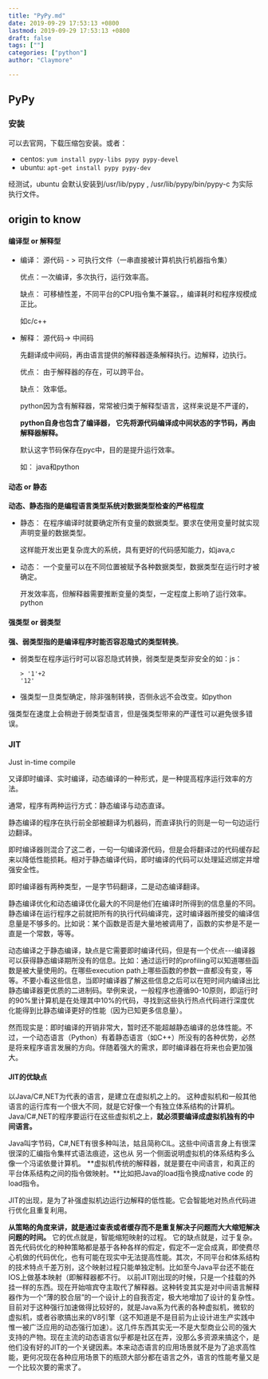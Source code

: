 ```yaml
---
title: "PyPy.md"
date: 2019-09-29 17:53:13 +0800
lastmod: 2019-09-29 17:53:13 +0800
draft: false
tags: [""]
categories: ["python"]
author: "Claymore"

---
```

## PyPy

### 安装

可以去官网，下载压缩包安装。或者：

* centos: `yum install pypy-libs pypy pypy-devel`
* ubuntu: `apt-get install pypy pypy-dev`

经测试，ubuntu 会默认安装到/usr/lib/pypy ,  /usr/lib/pypy/bin/pypy-c 为实际执行文件。




## origin to know
#### 编译型 or 解释型

* 编译： 源代码 - > 可执行文件（一串直接被计算机执行机器指令集）

  优点：一次编译，多次执行，运行效率高。

  缺点： 可移植性差，不同平台的CPU指令集不兼容。，编译耗时和程序规模成正比。

  如c/c++

* 解释： 源代码-> 中间码  

  先翻译成中间码，再由语言提供的解释器逐条解释执行。边解释，边执行。

  优点： 由于解释器的存在，可以跨平台。

  缺点： 效率低。

  python因为含有解释器，常常被归类于解释型语言，这样来说是不严谨的， 

  **python自身也包含了编译器， 它先将源代码编译成中间状态的字节码，再由解释器解释。**

  默认这字节码保存在pyc中，目的是提升运行效率。

  如： java和python


#### 动态 or 静态

**动态、静态指的是编程语言类型系统对数据类型检查的严格程度**

* 静态： 在程序编译时就要确定所有变量的数据类型。要求在使用变量时就实现声明变量的数据类型。

  这样能开发出更复杂庞大的系统，具有更好的代码感知能力，如java,c

* 动态： 一个变量可以在不同位置被赋予各种数据类型，数据类型在运行时才被确定。

  开发效率高，但解释器需要推断变量的类型，一定程度上影响了运行效率。python

#### 强类型 or 弱类型

**强、弱类型指的是编译程序时能否容忍隐式的类型转换**。

* 弱类型在程序运行时可以容忍隐式转换，弱类型是类型非安全的如：js：

  ```
  > '1'+2
  '12'
  ```

* 强类型一旦类型确定，除非强制转换，否侧永远不会改变。如python

强类型在速度上会稍逊于弱类型语言，但是强类型带来的严谨性可以避免很多错误。



### JIT

Just in-time compile  

又译即时编译、实时编译，动态编译的一种形式，是一种提高程序运行效率的方法。

通常，程序有两种运行方式：静态编译与动态直译。

静态编译的程序在执行前全部被翻译为机器码，而直译执行的则是一句一句边运行边翻译。

即时编译器则混合了这二者，一句一句编译源代码，但是会将翻译过的代码缓存起来以降低性能损耗。相对于静态编译代码，即时编译的代码可以处理延迟绑定并增强安全性。

即时编译器有两种类型，一是字节码翻译，二是动态编译翻译。

静态编译优化和动态编译优化最大的不同是他们在编译时所得到的信息量的不同。静态编译在运行程序之前就把所有的执行代码编译完，这时编译器所接受的编译信息量是不够多的。比如说：某个函数是否是大量地被调用了，函数的实参是不是一直是一个常数，等等。 

动态编译之于静态编译，缺点是它需要即时编译代码，但是有一个优点---编译器可以获得静态编译期所没有的信息。比如：通过运行时的profiling可以知道哪些函数是被大量使用的。在哪些execution path上哪些函数的参数一直都没有变，等等。不要小看这些信息，当即时编译器了解这些信息之后可以在短时间内编译出比静态编译器更优质的二进制码。举例来说，一般程序也遵循90-10原则，即运行时的90%里计算机是在处理其中10%的代码，寻找到这些执行热点代码进行深度优化能得到比静态编译更好的性能（因为已知更多信息量）。  

然而现实是：即时编译的开销非常大，暂时还不能超越静态编译的总体性能。不过，一个动态语言（Python）有着静态语言（如C++）所没有的各种优势，必然是将来程序语言发展的方向。伴随着强大的需求，即时编译器在将来也会更加强大。



#### JIT的优缺点

以Java/C#,NET为代表的语言，是建立在虚拟机之上的。
这种虚拟机和一般其他语言的运行库有一个很大不同，就是它好像一个有独立体系结构的计算机。 
Java/C#,NET的程序要运行在这些虚拟机之上，**就必须要编译成虚拟机独有的中间语言。**

Java叫字节码，C#,NET有很多种叫法，姑且简称CIL。这些中间语言身上有很深很深的汇编指令集样式语法痕迹，这也从 另一个侧面说明虚拟机的体系结构多么像一个冯诺依曼计算机。
**虚拟机传统的解释器，就是要在中间语言，和真正的平台体系结构之间的指令做映射。**比如把Java的load指令换成native code 的load指令。

JIT的出现，是为了补强虚拟机边运行边解释的低性能。它会智能地对热点代码进行优化且重复利用。

**从策略的角度来讲，就是通过查表或者缓存而不是重复解决子问题而大大缩短解决问题的时间。**
它的优点就是，智能缩短映射的过程。
它的缺点就是，过于复杂。首先代码优化的种种策略都是基于各种各样的假定，假定不一定会成真，即使费尽心机做的代码优化，也有可能在现实中无法提高性能。其次，不同平台和体系结构的技术特点千差万别，这个映射过程只能单独定制。比如至今Java平台还不能在IOS上做基本映射（即解释器都不行。
 以前JIT刚出现的时候，只是一个挂载的外挂一样的东西。现在开始喧宾夺主取代了解释器。这种转变其实是对中间语言解释器作为一个“薄的胶合层”的一个设计上的自我否定，极大地增加了设计的复杂性。目前对于这种强行加速做得比较好的，就是Java系为代表的各种虚拟机，微软的虚拟机，或者谷歌搞出来的V8引擎（这不知道是不是目前为止设计进生产实践中惟一被广泛应用的动态强行加速）。这几件东西其实无一不是大型商业公司的强大支持的产物。现在主流的动态语言似乎都是社区在弄，没那么多资源来搞这个，是他们没有好的JIT的一个关键因素。本来动态语言的应用场景就不是为了追求高性能，更何况现在各种应用场景下的瓶颈大部分都在语言之外，语言的性能考量又是一个比较次要的需求了。